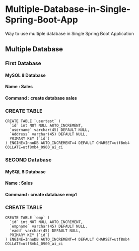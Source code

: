 # Multiple-Database-in-Single-Spring-Boot-App
Way to use multiple database in Single Spring Boot Application
## Multiple Database

### First Database
#### MySQL 8 Database

#### Name : Sales

#### Command : create database sales

### CREATE TABLE
``` 
CREATE TABLE `usertest` (
  `id` int NOT NULL AUTO_INCREMENT,
  `username` varchar(45) DEFAULT NULL,
  `Address` varchar(45) DEFAULT NULL,
  PRIMARY KEY (`id`)
) ENGINE=InnoDB AUTO_INCREMENT=4 DEFAULT CHARSET=utf8mb4 COLLATE=utf8mb4_0900_ai_ci
```

### SECOND Database
#### MySQL 8 Database

#### Name : Sales

#### Command : create database emp1

### CREATE TABLE
``` 
CREATE TABLE `emp` (
  `id` int NOT NULL AUTO_INCREMENT,
  `empname` varchar(45) DEFAULT NULL,
  `eadd` varchar(45) DEFAULT NULL,
  PRIMARY KEY (`id`)
) ENGINE=InnoDB AUTO_INCREMENT=4 DEFAULT CHARSET=utf8mb4 COLLATE=utf8mb4_0900_ai_ci
```

